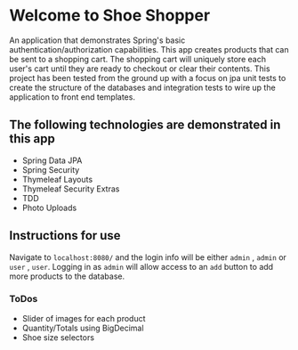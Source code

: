 # Welcome to Shoe Shopper

An application that demonstrates Spring's basic authentication/authorization capabilities. This app creates products that can be sent to a shopping cart. The shopping cart will uniquely store each user's cart until they are ready to checkout or clear their contents. This project has been tested from the ground up with a focus on jpa unit tests to create the structure of the databases and integration tests to wire up the application to front end templates.

## The following technologies are demonstrated in this app

- Spring Data JPA
- Spring Security
- Thymeleaf Layouts
- Thymeleaf Security Extras
- TDD
- Photo Uploads

## Instructions for use

Navigate to `localhost:8080/` and the login info will be either `admin` , `admin` or `user` , `user`. Logging in as `admin` will allow access to an `add` button to add more products to the database.

### ToDos

- Slider of images for each product
- Quantity/Totals using BigDecimal
- Shoe size selectors 
